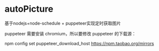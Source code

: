 # autoPicture
基于nodejs+node-schedule + puppeteer实现定时获取图片



puppeteer 需要安装 chromium，所以要修改 puppeteer 的下载源：

npm config set puppeteer_download_host https://npm.taobao.org/mirrors